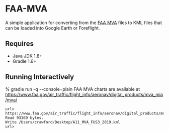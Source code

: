 # FAA-MVA

A simple application for converting from the [FAA MVA](https://www.faa.gov/air_traffic/flight_info/aeronav/digital_products/mva_mia/mva/) files to KML files that can be loaded into
Google Earth or Foreflight.

## Requires

* Java JDK 1.8+
* Gradle 1.6+


## Running Interactively

% gradle run -q --console=plain
FAA MVA charts are available at https://www.faa.gov/air_traffic/flight_info/aeronav/digital_products/mva_mia/mva/

```
url> https://www.faa.gov/air_traffic/flight_info/aeronav/digital_products/mva_mia/aixm/A11_MVA_FUS3_2019.xml
Read 93169 bytes.
Write /Users/crawford/Desktop/A11_MVA_FUS3_2019.kml
url>
```
